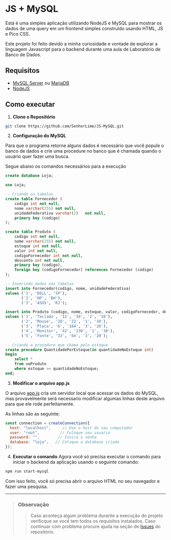 # JS + MySQL 

Está é uma simples aplicação utilizando NodeJS e MySQL para mostrar os dados de uma query em um frontend simples construído usando HTML, JS e Pico CSS.

Este projeto foi feito devido a minha curiosidade e vontade de explorar a linguagem Javascript para o backend durante uma aula de Laboratório de Banco de Dados.

## **Requisitos**
- [MySQL Server](https://dev.mysql.com/downloads/mysql/) ou [MariaDB](https://mariadb.org/download/)
- [NodeJS](https://nodejs.org/)

## **Como executar**
1. **Clone o Repositório**
```bash
git clone https://github.com/SenhorLime/JS-MySQL.git
```
2. **Configuração do MySQL**

Para que o programa retorne alguns dados é necessário que você popule o banco de dados e crie uma procedure no banco que é chamada quando o usuário quer fazer uma busca.

Segue abaixo os comandos necessários para a execução

```sql
create database Loja;

use Loja;

-- Criando as tabelas
create table Fornecedor (
    codigo int not null,
    nome varchar(255) not null,
    unidadeFederativa varchar(2)   not null,
    primary key (codigo)
);

create table Produto (
    codigo int not null,
    nome varchar(255) not null,
    estoque int not null,
    valor int not null,
    codigoFornecedor int not null,
    desconto int not null,
    primary key (codigo),
    foreign key (codigoFornecedor) references Fornecedor (codigo)
);

-- Inserindo dados nas tabelas
insert into Fornecedor(codigo, nome, unidadeFederativa)
values ('1', 'DELL', 'SP'),
       ('2', 'HP', 'BH'),
       ('3', 'ASUS', 'RJ');

insert into Produto (codigo, nome, estoque, valor, codigoFornecedor, desconto)
values ('1', 'Teclado', '12', '38', '2', '10'),
       ('2', 'Mouse', '28', '22', '1', '10'),
       ('3', 'Placa', '6', '164', '3', '20'),
       ('4', 'Monitor', '42', '230', '1', '30'),
       ('5', 'Fonte', '33', '64', '3', '20');

-- Criando a procedure que chama pelo estoque
create procedure QuantidadePorEstoque(in quantidadeNoEstoque int)
begin
    select *
    from vwProduto
    where estoque >= quantidadeNoEstoque;
end;
``` 

3. **Modificar o arquivo app.js**

O arquivo [app.js](https://github.com/SenhorLime/JS-MySQL/blob/master/Backend/app.js) cria um servidor local que acessar os dados do MySQL, mas provavelmente será necessario modificar algumas linhas deste arquivo para que ele rode perfeitamente.

As linhas são as seguinte:
```js
const connection = createConnection({
  host: "localhost",     // Use o host do seu computador
  user: "root",         // Coloque seu usuario
  password: "",        // Insira a senha
  database: "loja",   // Coloque a database criada
});
```

4. **Executar o comando**
Agora você só precisa executar o comando para iniciar o backend da aplicação usando o seguinte comando:

```bash
npm run start-mysql
```

Com isso feito, você só precisa abrir o arquivo HTML no seu navegador e fazer uma pesquisa.

---
> ### **Observação**
>> Caso aconteça algum problema durante a execução do projeto verificque se você tem todos os requisitos instalados. Caso continuar com problema procure ajuda na seção de [Issues](https://github.com/SenhorLime/JS-MySQL/issues) do repositório.

